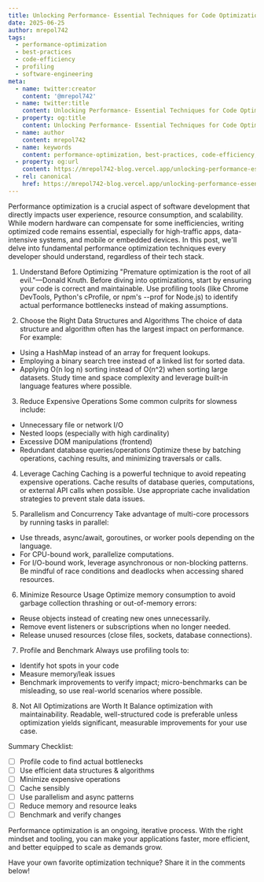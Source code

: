 ```yaml
---
title: Unlocking Performance- Essential Techniques for Code Optimization
date: 2025-06-25
author: mrepol742
tags:
  - performance-optimization
  - best-practices
  - code-efficiency
  - profiling
  - software-engineering
meta:
  - name: twitter:creator
    content: '@mrepol742'
  - name: twitter:title
    content: Unlocking Performance- Essential Techniques for Code Optimization
  - property: og:title
    content: Unlocking Performance- Essential Techniques for Code Optimization
  - name: author
    content: mrepol742
  - name: keywords
    content: performance-optimization, best-practices, code-efficiency, profiling, software-engineering
  - property: og:url
    content: https://mrepol742-blog.vercel.app/unlocking-performance-essential-techniques-for-code-optimization/
  - rel: canonical
    href: https://mrepol742-blog.vercel.app/unlocking-performance-essential-techniques-for-code-optimization/
---
```


Performance optimization is a crucial aspect of software development that directly impacts user experience, resource consumption, and scalability. While modern hardware can compensate for some inefficiencies, writing optimized code remains essential, especially for high-traffic apps, data-intensive systems, and mobile or embedded devices. In this post, we'll delve into fundamental performance optimization techniques every developer should understand, regardless of their tech stack.

1. Understand Before Optimizing
"Premature optimization is the root of all evil."—Donald Knuth. Before diving into optimizations, start by ensuring your code is correct and maintainable. Use profiling tools (like Chrome DevTools, Python's cProfile, or npm's --prof for Node.js) to identify actual performance bottlenecks instead of making assumptions.

2. Choose the Right Data Structures and Algorithms
The choice of data structure and algorithm often has the largest impact on performance. For example:
- Using a HashMap instead of an array for frequent lookups.
- Employing a binary search tree instead of a linked list for sorted data.
- Applying O(n log n) sorting instead of O(n^2) when sorting large datasets.
Study time and space complexity and leverage built-in language features where possible.

3. Reduce Expensive Operations
Some common culprits for slowness include:
- Unnecessary file or network I/O
- Nested loops (especially with high cardinality)
- Excessive DOM manipulations (frontend)
- Redundant database queries/operations
Optimize these by batching operations, caching results, and minimizing traversals or calls.

4. Leverage Caching
Caching is a powerful technique to avoid repeating expensive operations. Cache results of database queries, computations, or external API calls when possible. Use appropriate cache invalidation strategies to prevent stale data issues.

5. Parallelism and Concurrency
Take advantage of multi-core processors by running tasks in parallel:
- Use threads, async/await, goroutines, or worker pools depending on the language.
- For CPU-bound work, parallelize computations.
- For I/O-bound work, leverage asynchronous or non-blocking patterns.
Be mindful of race conditions and deadlocks when accessing shared resources.

6. Minimize Resource Usage
Optimize memory consumption to avoid garbage collection thrashing or out-of-memory errors:
- Reuse objects instead of creating new ones unnecessarily.
- Remove event listeners or subscriptions when no longer needed.
- Release unused resources (close files, sockets, database connections).

7. Profile and Benchmark
Always use profiling tools to:
- Identify hot spots in your code
- Measure memory/leak issues
- Benchmark improvements to verify impact; micro-benchmarks can be misleading, so use real-world scenarios where possible.

8. Not All Optimizations are Worth It
Balance optimization with maintainability. Readable, well-structured code is preferable unless optimization yields significant, measurable improvements for your use case.

Summary Checklist:
- [ ] Profile code to find actual bottlenecks
- [ ] Use efficient data structures & algorithms
- [ ] Minimize expensive operations
- [ ] Cache sensibly
- [ ] Use parallelism and async patterns
- [ ] Reduce memory and resource leaks
- [ ] Benchmark and verify changes

Performance optimization is an ongoing, iterative process. With the right mindset and tooling, you can make your applications faster, more efficient, and better equipped to scale as demands grow.

Have your own favorite optimization technique? Share it in the comments below!
